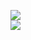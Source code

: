 [![](https://img.shields.io/badge/Made%20With-Github%20Spray-lightgrey.svg?style=for-the-badge&logo=github)](https://github.com/Annihil/github-spray#485)  
[![](https://i.imgur.com/2DrTn0Z.gif)](https://github.com/Annihil/github-spray)